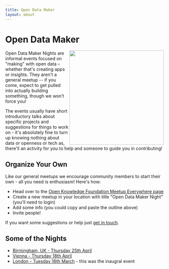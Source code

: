 ```yaml
---
title: Open Data Maker
layout: about
---
```


# Open Data Maker

<img src="http://farm9.staticflickr.com/8524/8500104205_4e209ef952.jpg" alt="" style="width: 300px; float: right;" />

Open Data Maker Nights are informal events focused on "making" with open data – whether that's creating apps or insights. They aren't a general meetup -- if you come, expect to get pulled into actually building something, though we won’t force you!

The events usually have short introductory talks about specific projects and suggestions for things to work on - it's absolutely fine to turn up knowing nothing about data or openness or tech as, there'll an activity for you to help and someone to guide you in contributing!

## Organize Your Own

Like our general meetups we encourage community members to start their own - all you need is enthusiasm! Here's how:

* Head over to the [Open Knowledge Foundation Meetup Everywhere page][meetup]
* Create a new meetup in your location with title "Open Data Maker Night" (you'll need to login)
* Add some info (you could copy and paste the outline above)
* Invite people!

[meetup]: http://meetup.com/OpenKnowledgeFoundation/

If you want some suggestions or help just [get in touch](/contact/). 

## Some of the Nights

* [Birmingham, UK - Thursday 25th April](http://www.meetup.com/OpenKnowledgeFoundation/Birmingham-GB/907622/)
* [Vienna - Thursday 18th April](http://www.meetup.com/OpenKnowledgeFoundation/Austria/928052/)
* [London - Tuesday 16th March](http://blog.okfn.org/2013/03/13/open-data-maker-night/) - this was the inaugral event

